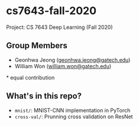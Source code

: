 # cs7643-fall-2020
Project: CS 7643 Deep Learning (Fall 2020)

## Group Members
- Geonhwa Jeong (geonhwa.jeong@gatech.edu)
- William Won (william.won@gatech.edu)

\* equal contribution

## What's in this repo?
- `mnist/`: MNIST-CNN implementation in PyTorch
- `cross-val/`: Prunning cross validation on ResNet
